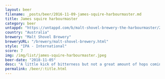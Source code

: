 ```yaml
---
layout: beer
filename: _posts/beer/2016-11-09-james-squire-harbourmaster.md
title: James squire harbourmaster
category: beer
untappd: "https://untappd.com/b/malt-shovel-brewery-the-harbourmaster/2912109"
country: "Australia"
brewery: "Malt Shovel Brewery"
breweryURL: "/brewery/malt-shovel-brewery.html"
style: "IPA - International"
score: 7
img: /img/list/james-squire-harbourmaster.jpeg
beer-date: "2018-11-05"
desc: "A little kick of bitterness but not a great amount of hops coming through. Gets better as it goes down"
permalink: /beer/:title.html
---
```

